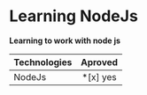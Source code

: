 # Learning NodeJs

**Learning to work with node js**

| Technologies  | Aproved       |
| ------------- |:-------------:|
| NodeJs        | *[x] yes |    
